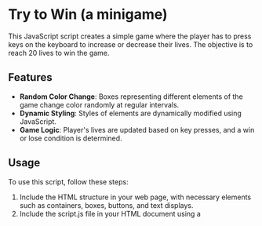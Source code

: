 # Try to Win (a minigame)
<p>This JavaScript script creates a simple game where the player has to press keys on the keyboard to increase or decrease their lives. The objective is to reach 20 lives to win the game.</p>

## Features
- **Random Color Change**: Boxes representing different elements of the game change color randomly at regular intervals.
- **Dynamic Styling**: Styles of elements are dynamically modified using JavaScript.
- **Game Logic**: Player's lives are updated based on key presses, and a win or lose condition is determined.

## Usage
<p>To use this script, follow these steps:</p>

1. Include the HTML structure in your web page, with necessary elements such as containers, boxes, buttons, and text displays.
2. Include the script.js file in your HTML document using a <script> tag.
3. Ensure that your HTML structure has elements with appropriate IDs and classes as referenced in the JavaScript code.
4. Customize the game logic or styling as needed for your project.

## How It Works
- The script starts by hiding the main container element.
- It defines functions to generate random colors and key codes, and to make decisions for game logic.
- The game continuously updates the colors of certain elements at regular intervals.
- When the player presses keys, their lives are updated accordingly.
- If the player reaches 20 lives, they win the game. If their lives drop to zero or below, they lose.
- The game stops further key events once a win or loss condition is reached.

### How it looks
1. This is how it looks when it loads first:
![Starting](static/start.png)
2. When you lose:
![Loss](static/lose.png)
3. When you win:
![Win](static/win.png)

